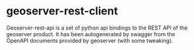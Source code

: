 # geoserver-rest-client
Geoserver-rest-api is a set of python api bindings to the REST API of the geoserver product. It has been autogenerated by swagger from the OpenAPI documents provided by geoserver (with some tweaking).
